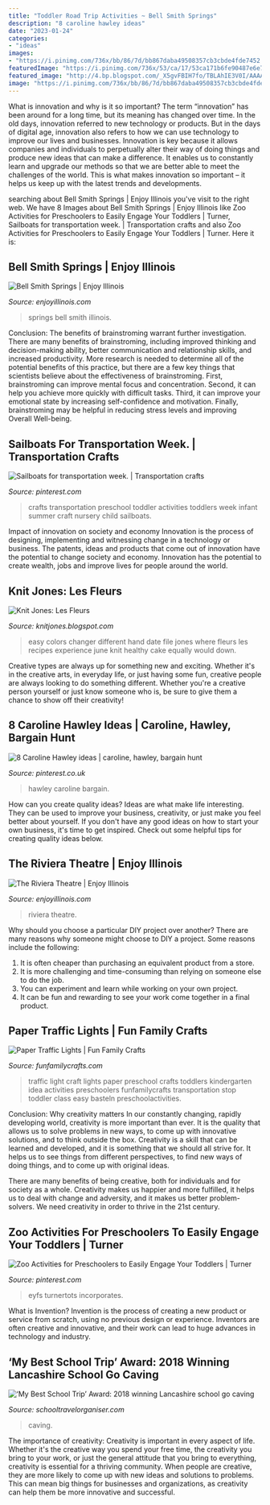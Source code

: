```yaml
---
title: "Toddler Road Trip Activities ~ Bell Smith Springs"
description: "8 caroline hawley ideas"
date: "2023-01-24"
categories:
- "ideas"
images:
- "https://i.pinimg.com/736x/bb/86/7d/bb867daba49508357cb3cbde4fde7452.jpg"
featuredImage: "https://i.pinimg.com/736x/53/ca/17/53ca171b6fe90487e6e73260a7acfd25--toddler-art-toddler-crafts.jpg"
featured_image: "http://4.bp.blogspot.com/_X5gvFBIH7fo/TBLAhIE3V0I/AAAAAAAACzM/A7mDK2CarbQ/s320/IMG_2594.JPG"
image: "https://i.pinimg.com/736x/bb/86/7d/bb867daba49508357cb3cbde4fde7452.jpg"
---
```



What is innovation and why is it so important?
The term “innovation” has been around for a long time, but its meaning has changed over time. In the old days, innovation referred to new technology or products. But in the days of digital age, innovation also refers to how we can use technology to improve our lives and businesses.
Innovation is key because it allows companies and individuals to perpetually alter their way of doing things and produce new ideas that can make a difference. It enables us to constantly learn and upgrade our methods so that we are better able to meet the challenges of the world. This is what makes innovation so important – it helps us keep up with the latest trends and developments.

	

		
searching about Bell Smith Springs | Enjoy Illinois you've visit to the right web. We have 8 Images about Bell Smith Springs | Enjoy Illinois like Zoo Activities for Preschoolers to Easily Engage Your Toddlers | Turner, Sailboats for transportation week. | Transportation crafts and also Zoo Activities for Preschoolers to Easily Engage Your Toddlers | Turner. Here it is:
		
    
## Bell Smith Springs | Enjoy Illinois

<img loading=lazy src="https://www.enjoyillinois.com/assets/Tourism-Operators/images/_resampled/ScaleWidthWzEyMDBd/cd43505506c9045bb99e9f9205dc1ca0db277b2ce1fd229bd6e7296bf3a5328d2.jpg" onerror="this.onerror=null;this.src='https://tse1.mm.bing.net/th?id=OIP.evqtHFsuRMpuG6kHH9lZ4AHaEK&amp;pid=15.1';" alt="Bell Smith Springs | Enjoy Illinois">

_Source: enjoyillinois.com_

>springs bell smith illinois. 

	

Conclusion: The benefits of brainstroming warrant further investigation.
There are many benefits of brainstroming, including improved thinking and decision-making ability, better communication and relationship skills, and increased productivity. More research is needed to determine all of the potential benefits of this practice, but there are a few key things that scientists believe about the effectiveness of brainstroming. First, brainstroming can improve mental focus and concentration. Second, it can help you achieve more quickly with difficult tasks. Third, it can improve your emotional state by increasing self-confidence and motivation. Finally, brainstroming may be helpful in reducing stress levels and improving Overall Well-being.

    
## Sailboats For Transportation Week. | Transportation Crafts

<img loading=lazy src="https://i.pinimg.com/736x/53/ca/17/53ca171b6fe90487e6e73260a7acfd25--toddler-art-toddler-crafts.jpg" onerror="this.onerror=null;this.src='https://tse3.mm.bing.net/th?id=OIP.KcZULBnB2pCUn9VTKMisdAHaJ3&amp;pid=15.1';" alt="Sailboats for transportation week. | Transportation crafts">

_Source: pinterest.com_

>crafts transportation preschool toddler activities toddlers week infant summer craft nursery child sailboats. 

	

Impact of innovation on society and economy
Innovation is the process of designing, implementing and witnessing change in a technology or business. The patents, ideas and products that come out of innovation have the potential to change society and economy. Innovation has the potential to create wealth, jobs and improve lives for people around the world.

    
## Knit Jones: Les Fleurs

<img loading=lazy src="http://4.bp.blogspot.com/_X5gvFBIH7fo/TBLAhIE3V0I/AAAAAAAACzM/A7mDK2CarbQ/s320/IMG_2594.JPG" onerror="this.onerror=null;this.src='https://tse4.mm.bing.net/th?id=OIP.q012GeOqm8BYCDlG9mzc3AAAAA&amp;pid=15.1';" alt="Knit Jones: Les Fleurs">

_Source: knitjones.blogspot.com_

>easy colors changer different hand date file jones where fleurs les recipes experience june knit healthy cake equally would down. 

	

Creative types are always up for something new and exciting. Whether it's in the creative arts, in everyday life, or just having some fun, creative people are always looking to do something different. Whether you're a creative person yourself or just know someone who is, be sure to give them a chance to show off their creativity!

    
## 8 Caroline Hawley Ideas | Caroline, Hawley, Bargain Hunt

<img loading=lazy src="https://i.pinimg.com/474x/57/28/4a/57284ac8ee0ae427e75bc4049a28c823.jpg" onerror="this.onerror=null;this.src='https://tse4.mm.bing.net/th?id=OIP.XTvLy6n4RrdeBw-8jea4agAAAA&amp;pid=15.1';" alt="8 Caroline Hawley ideas | caroline, hawley, bargain hunt">

_Source: pinterest.co.uk_

>hawley caroline bargain. 

	

How can you create quality ideas?
Ideas are what make life interesting. They can be used to improve your business, creativity, or just make you feel better about yourself. If you don't have any good ideas on how to start your own business, it's time to get inspired. Check out some helpful tips for creating quality ideas below.

    
## The Riviera Theatre | Enjoy Illinois

<img loading=lazy src="https://www.enjoyillinois.com/assets/Tourism-Operators/images/itims/_resampled/ScaleWidthWzEyMDBd/25353_untitled.png" onerror="this.onerror=null;this.src='https://tse2.mm.bing.net/th?id=OIP.L5t0vqskEnD5x0-SwvR5AAHaE8&amp;pid=15.1';" alt="The Riviera Theatre | Enjoy Illinois">

_Source: enjoyillinois.com_

>riviera theatre. 

	

Why should you choose a particular DIY project over another?
There are many reasons why someone might choose to DIY a project. Some reasons include the following: 
1) It is often cheaper than purchasing an equivalent product from a store.
2) It is more challenging and time-consuming than relying on someone else to do the job.
3) You can experiment and learn while working on your own project.
4) It can be fun and rewarding to see your work come together in a final product.

    
## Paper Traffic Lights | Fun Family Crafts

<img loading=lazy src="https://funfamilycrafts.com/wp-content/uploads/2012/03/3.jpg" onerror="this.onerror=null;this.src='https://tse2.mm.bing.net/th?id=OIP.CcNgSUSenEY3xkhdq7ZxVAHaJ4&amp;pid=15.1';" alt="Paper Traffic Lights | Fun Family Crafts">

_Source: funfamilycrafts.com_

>traffic light craft lights paper preschool crafts toddlers kindergarten idea activities preschoolers funfamilycrafts transportation stop toddler class easy basteln preschoolactivities. 

	

Conclusion: Why creativity matters
In our constantly changing, rapidly developing world, creativity is more important than ever. It is the quality that allows us to solve problems in new ways, to come up with innovative solutions, and to think outside the box.
Creativity is a skill that can be learned and developed, and it is something that we should all strive for. It helps us to see things from different perspectives, to find new ways of doing things, and to come up with original ideas.

There are many benefits of being creative, both for individuals and for society as a whole. Creativity makes us happier and more fulfilled, it helps us to deal with change and adversity, and it makes us better problem-solvers. We need creativity in order to thrive in the 21st century.

    
## Zoo Activities For Preschoolers To Easily Engage Your Toddlers | Turner

<img loading=lazy src="https://i.pinimg.com/736x/bb/86/7d/bb867daba49508357cb3cbde4fde7452.jpg" onerror="this.onerror=null;this.src='https://tse2.mm.bing.net/th?id=OIP.WPMZOcBbAWX1hIi1QLm-lwHaLH&amp;pid=15.1';" alt="Zoo Activities for Preschoolers to Easily Engage Your Toddlers | Turner">

_Source: pinterest.com_

>eyfs turnertots incorporates. 

	

What is Invention?
Invention is the process of creating a new product or service from scratch, using no previous design or experience. Inventors are often creative and innovative, and their work can lead to huge advances in technology and industry.

    
## ‘My Best School Trip’ Award: 2018 Winning Lancashire School Go Caving

<img loading=lazy src="https://db3paky6dzm2s.cloudfront.net/Pictures/1120xAny/3/9/9/18399_dsc03656_378849.jpg" onerror="this.onerror=null;this.src='https://tse3.mm.bing.net/th?id=OIP.wbPSQjaKh1uMPxcK8o4B5gHaE7&amp;pid=15.1';" alt="‘My Best School Trip’ Award: 2018 winning Lancashire school go caving">

_Source: schooltravelorganiser.com_

>caving. 

	

The importance of creativity:
Creativity is important in every aspect of life. Whether it's the creative way you spend your free time, the creativity you bring to your work, or just the general attitude that you bring to everything, creativity is essential for a thriving community. When people are creative, they are more likely to come up with new ideas and solutions to problems. This can mean big things for businesses and organizations, as creativity can help them be more innovative and successful.

